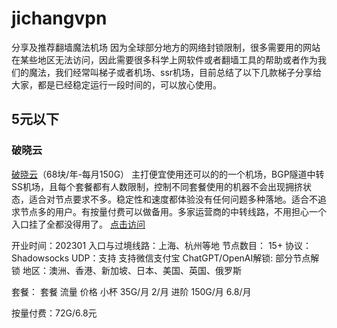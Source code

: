 # jichangvpn
分享及推荐翻墙魔法机场
因为全球部分地方的网络封锁限制，很多需要用的网站在某些地区无法访问，因此需要很多科学上网软件或者翻墙工具的帮助或者作为我们的魔法，我们经常叫梯子或者机场、ssr机场，目前总结了以下几款梯子分享给大家，都是已经稳定运行一段时间的，可以放心使用。

## 5元以下

### 破晓云
[破晓云](https://v.poxiaoyun.com/#/register?code=kBd5iXws)（68块/年-每月150G）
主打便宜使用还可以的的一个机场，BGP隧道中转SS机场，且每个套餐都有人数限制，控制不同套餐使用的机器不会出现拥挤状态，适合对节点要求不多。稳定性和速度都体验没有任何问题多种落地。适合不追求节点多的用户。有按量付费可以做备用。多家运营商的中转线路，不用担心一个入口挂了全都没得用了。
[点击访问](https://v.poxiaoyun.com/#/register?code=kBd5iXws)

开业时间：202301
入口与过境线路：上海、杭州等地
节点数目： 15+
协议：Shadowsocks
UDP：支持
支持微信支付宝
ChatGPT/OpenAI解锁: 部分节点解锁
地区：澳洲、香港、新加坡、日本、美国、英国、俄罗斯

套餐：
套餐	流量	价格
小杯	35G/月	2/月
进阶	150G/月	6.8/月

按量付费：72G/6.8元

